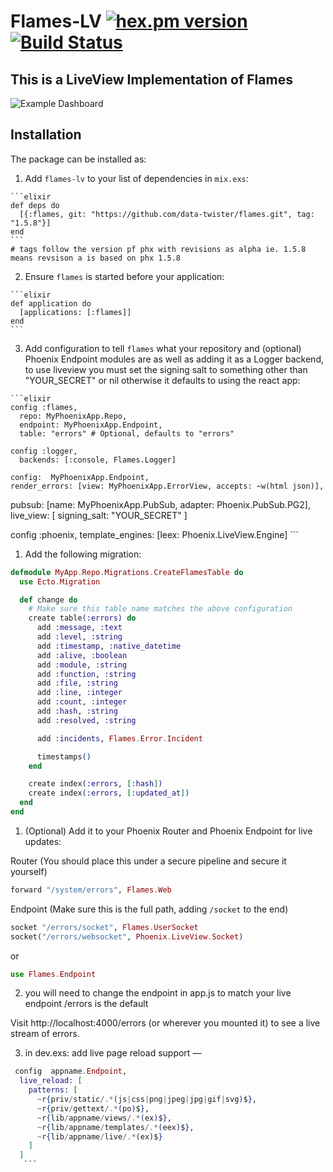 # Flames-LV [![hex.pm version](https://img.shields.io/hexpm/v/flames.svg)](https://hex.pm/packages/flames) [![Build Status](https://travis-ci.org/data-twister/flames.svg?branch=master)](https://travis-ci.org/data-twister/flames)

## This is a LiveView Implementation of Flames

![Example Dashboard](example.png)

## Installation

The package can be installed as:

  1. Add `flames-lv` to your list of dependencies in `mix.exs`:

    ```elixir
    def deps do
      [{:flames, git: "https://github.com/data-twister/flames.git", tag: "1.5.8"}]
    end
    ```
    # tags follow the version pf phx with revisions as alpha ie. 1.5.8 means revsison a is based on phx 1.5.8

  2. Ensure `flames` is started before your application:

    ```elixir
    def application do
      [applications: [:flames]]
    end
    ```

  3. Add configuration to tell `flames` what your repository and (optional) Phoenix Endpoint modules are as well as adding it as a Logger backend, to use liveview you must set the signing salt to something other than "YOUR_SECRET" or nil otherwise it defaults to using the react app:

    ```elixir
    config :flames,
      repo: MyPhoenixApp.Repo,
      endpoint: MyPhoenixApp.Endpoint,
      table: "errors" # Optional, defaults to "errors"

    config :logger,
      backends: [:console, Flames.Logger]

    config:  MyPhoenixApp.Endpoint,
    render_errors: [view: MyPhoenixApp.ErrorView, accepts: ~w(html json)],
  pubsub: [name: MyPhoenixApp.PubSub, adapter: Phoenix.PubSub.PG2],
       live_view: [
    signing_salt: "YOUR_SECRET"
  ]

  config :phoenix,
  template_engines: [leex: Phoenix.LiveView.Engine]
    ```

  1. Add the following migration:

  ```elixir
  defmodule MyApp.Repo.Migrations.CreateFlamesTable do
    use Ecto.Migration

    def change do
      # Make sure this table name matches the above configuration
      create table(:errors) do
        add :message, :text
        add :level, :string
        add :timestamp, :native_datetime 
        add :alive, :boolean
        add :module, :string
        add :function, :string
        add :file, :string
        add :line, :integer
        add :count, :integer
        add :hash, :string
        add :resolved, :string

        add :incidents, Flames.Error.Incident

        timestamps()
      end

      create index(:errors, [:hash])
      create index(:errors, [:updated_at])
    end
  end
  ```

  1. (Optional) Add it to your Phoenix Router and Phoenix Endpoint for live updates:

  Router (You should place this under a secure pipeline and secure it yourself)
  ```elixir
  forward "/system/errors", Flames.Web
  ```

  Endpoint (Make sure this is the full path, adding `/socket` to the end)
  ```elixir
  socket "/errors/socket", Flames.UserSocket
  socket("/errors/websocket", Phoenix.LiveView.Socket)
  ```
or
  ```elixir
 use Flames.Endpoint
  ```

  2. you will need to change the endpoint in app.js to match your live endpoint /errors is the default

  Visit http://localhost:4000/errors (or wherever you mounted it) to see a live stream of errors.

3. in dev.exs: add live page reload support —
 ```elixir
  config  appname.Endpoint,
   live_reload: [
     patterns: [
       ~r{priv/static/.*(js|css|png|jpeg|jpg|gif|svg)$},
       ~r{priv/gettext/.*(po)$},
       ~r{lib/appname/views/.*(ex)$},
       ~r{lib/appname/templates/.*(eex)$},
       ~r{lib/appname/live/.*(ex)$}
     ]
   ]
    ```
